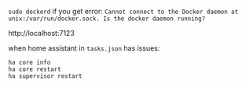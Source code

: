 `sudo dockerd` if you get error: `Cannot connect to the Docker daemon at unix:/var/run/docker.sock. Is the docker daemon running?`

http://localhost:7123

when home assistant in `tasks.json` has issues:

```
ha core info
ha core restart
ha supervisor restart

```
